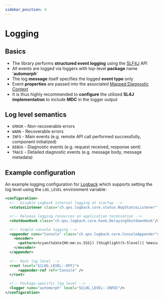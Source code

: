 ```yaml
---
sidebar_position: 4
---
```


# Logging

## Basics

- The library performs **structured event logging** using the [SLF4J](http://www.slf4j.org/) API
- All events are logged via loggers with top-level **package** name '**automorph**'
- The log **message** itself specifies the logged **event type** only
- Event **properties** are passed into the associated [Mapped Diagnostic Context](https://www.slf4j.org/api/org/slf4j/MDC.html)
- It is thus highly recommended to **configure** the utilized **SL4J implementation** to include **MDC** in the logger output


## Log level semantics

- `ERROR` - Non-recoverable errors
- `WARN` - Recoverable errors
- `INFO` - Main events (e.g. remote API call performed successfully, component initialized)
- `DEBUG` - Diagnostic events (e.g. request received, response sent)
- `TRACE` - Detailed diagnostic events (e.g. message body, message metadata)


## Example configuration

An example logging configuration for [Logback](https://logback.qos.ch/) which supports setting the log level using the `LOG_LEVEL` environment variable:

```xml
<configuration>
  <!-- Disable Logback internal logging at startup -->
  <statusListener class="ch.qos.logback.core.status.NopStatusListener" />

  <!-- Release logging resources on application termination -->
  <shutdownHook class="ch.qos.logback.core.hook.DelayingShutdownHook"/>

  <!-- Simple console logging -->
  <appender name="Console" class="ch.qos.logback.core.ConsoleAppender">
    <encoder>
      <pattern>%cyan(%date{HH:mm:ss.SSS}) [%highlight(%-5level)] %message - %gray(%mdc) %</pattern>
    </encoder>
  </appender>
    
  <!-- Root log level -->
  <root level="${LOG_LEVEL:-OFF}">
      <appender-ref ref="Console" />
  </root>

  <!-- Package-specific log level -->
  <logger name="automorph" level="${LOG_LEVEL:-INFO}"/>
</configuration>
```
